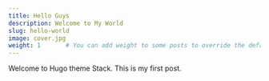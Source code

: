 ```yaml
---
title: Hello Guys
description: Welcome to My World
slug: hello-world
image: cover.jpg
weight: 1       # You can add weight to some posts to override the default sorting (date descending)
---
```


Welcome to Hugo theme Stack. This is my first post.